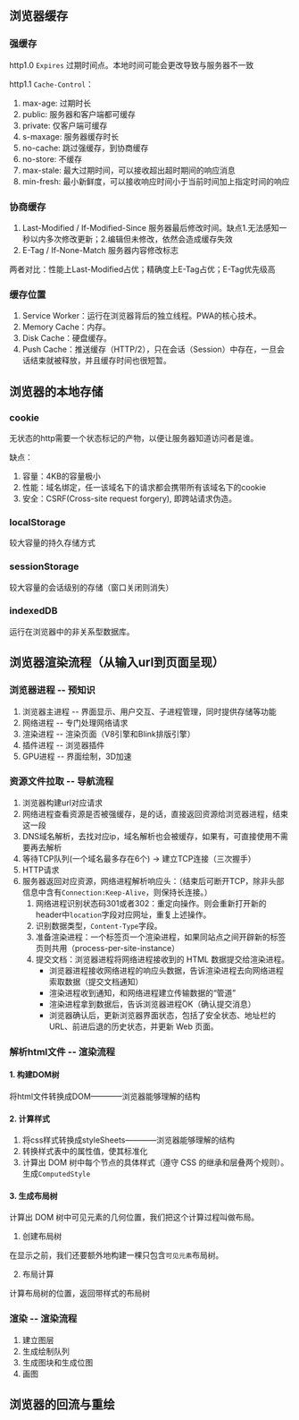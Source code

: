 ## 浏览器缓存
### 强缓存

http1.0 `Expires` 过期时间点。本地时间可能会更改导致与服务器不一致

http1.1 `Cache-Control`：
  1. max-age: 过期时长
  2. public: 服务器和客户端都可缓存
  3. private: 仅客户端可缓存
  4. s-maxage: 服务器缓存时长
  5. no-cache: 跳过强缓存，到协商缓存
  6. no-store: 不缓存
  7. max-stale: 最大过期时间，可以接收超出超时期间的响应消息
  8. min-fresh: 最小新鲜度，可以接收响应时间小于当前时间加上指定时间的响应

### 协商缓存
  1. Last-Modified / If-Modified-Since 服务器最后修改时间。缺点1.无法感知一秒以内多次修改更新；2.编辑但未修改，依然会造成缓存失效
  2. E-Tag / If-None-Match 服务器内容修改标志

两者对比：性能上Last-Modified占优；精确度上E-Tag占优；E-Tag优先级高

### 缓存位置

1. Service Worker：运行在浏览器背后的独立线程。PWA的核心技术。
2. Memory Cache：内存。
3. Disk Cache：硬盘缓存。
4. Push Cache：推送缓存（HTTP/2），只在会话（Session）中存在，一旦会话结束就被释放，并且缓存时间也很短暂。

## 浏览器的本地存储

### cookie

无状态的http需要一个状态标记的产物，以便让服务器知道访问者是谁。

缺点：

  1. 容量：4KB的容量极小
  2. 性能：域名绑定，任一该域名下的请求都会携带所有该域名下的cookie
  3. 安全：CSRF(Cross-site request forgery), 即跨站请求伪造。

### localStorage

较大容量的持久存储方式

### sessionStorage

较大容量的会话级别的存储（窗口关闭则消失）

### indexedDB

运行在浏览器中的非关系型数据库。

## 浏览器渲染流程（从输入url到页面呈现）

### 浏览器进程 -- 预知识

1. 浏览器主进程 -- 界面显示、用户交互、子进程管理，同时提供存储等功能
2. 网络进程 -- 专门处理网络请求
3. 渲染进程 -- 渲染页面（V8引擎和Blink排版引擎）
4. 插件进程 -- 浏览器插件
5. GPU进程 -- 界面绘制，3D加速

### 资源文件拉取 -- 导航流程

1. 浏览器构建url对应请求
2. 网络进程查看资源是否被强缓存，是的话，直接返回资源给浏览器进程，结束这一段
3. DNS域名解析，去找对应ip，域名解析也会被缓存，如果有，可直接使用不需要再去解析
4. 等待TCP队列(一个域名最多存在6个) -> 建立TCP连接（三次握手）
5. HTTP请求
6. 服务器返回对应资源，网络进程解析响应头：（结束后可断开TCP，除非头部信息中含有`Connection:Keep-Alive`，则保持长连接。）
    1. 网络进程识别状态码301或者302：重定向操作。则会重新打开新的header中`location`字段对应网址，重复上述操作。
    2. 识别数据类型，`Content-Type`字段。
    3. 准备渲染进程：一个标签页一个渲染进程，如果同站点之间开辟新的标签页则共用（process-per-site-instance）
    4. 提交文档：浏览器进程将网络进程接收到的 HTML 数据提交给渲染进程。
        - 浏览器进程接收网络进程的响应头数据，告诉渲染进程去向网络进程索取数据（提交文档通知）
        - 渲染进程收到通知，和网络进程建立传输数据的“管道”
        - 渲染进程拿到数据后，告诉浏览器进程OK（确认提交消息）
        - 浏览器确认后，更新浏览器界面状态，包括了安全状态、地址栏的 URL、前进后退的历史状态，并更新 Web 页面。

### 解析html文件 -- 渲染流程

#### 1. 构建DOM树

将html文件转换成DOM————浏览器能够理解的结构

#### 2. 计算样式

1. 将css样式转换成styleSheets————浏览器能够理解的结构
2. 转换样式表中的属性值，使其标准化
3. 计算出 DOM 树中每个节点的具体样式（遵守 CSS 的继承和层叠两个规则）。生成`ComputedStyle`

#### 3. 生成布局树

计算出 DOM 树中可见元素的几何位置，我们把这个计算过程叫做布局。

1. 创建布局树

在显示之前，我们还要额外地构建一棵只包含`可见元素`布局树。

2. 布局计算

计算布局树的位置，返回带样式的布局树

### 渲染 -- 渲染流程

1. 建立图层
2. 生成绘制队列
3. 生成图块和生成位图
4. 画图

## 浏览器的回流与重绘


